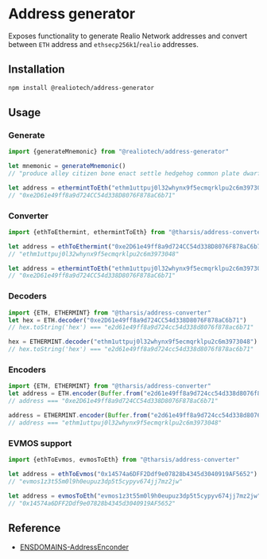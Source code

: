 # Address generator

Exposes functionality to generate Realio Network addresses and convert between `ETH` address and `ethsecp256k1`/`realio` addresses.

## Installation

``` sh
npm install @realiotech/address-generator
```

## Usage


### Generate

``` ts
import {generateMnemonic} from "@realiotech/address-generator"

let mnemonic = generateMnemonic()
// "produce alley citizen bone enact settle hedgehog common plate dwarf lady someone"

let address = ethermintToEth("ethm1uttpuj0l32whynx9f5ecmqrklpu2c6m3973048")
// "0xe2D61e49ff8a9d724CC54d338D8076F878aC6b71"
```


### Converter

``` ts
import {ethToEthermint, ethermintToEth} from "@tharsis/address-converter"

let address = ethToEthermint("0xe2D61e49ff8a9d724CC54d338D8076F878aC6b71")
// "ethm1uttpuj0l32whynx9f5ecmqrklpu2c6m3973048"

let address = ethermintToEth("ethm1uttpuj0l32whynx9f5ecmqrklpu2c6m3973048")
// "0xe2D61e49ff8a9d724CC54d338D8076F878aC6b71"
```

### Decoders

``` ts
import {ETH, ETHERMINT} from "@tharsis/address-converter"
let hex = ETH.decoder("0xe2D61e49ff8a9d724CC54d338D8076F878aC6b71")
// hex.toString('hex') === "e2d61e49ff8a9d724cc54d338d8076f878ac6b71"

hex = ETHERMINT.decoder("ethm1uttpuj0l32whynx9f5ecmqrklpu2c6m3973048")
// hex.toString('hex') === "e2d61e49ff8a9d724cc54d338d8076f878ac6b71"
```

### Encoders

``` ts
import {ETH, ETHERMINT} from "@tharsis/address-converter"
let address = ETH.encoder(Buffer.from("e2d61e49ff8a9d724cc54d338d8076f878ac6b71","hex"))
// address === "0xe2D61e49ff8a9d724CC54d338D8076F878aC6b71"

address = ETHERMINT.encoder(Buffer.from("e2d61e49ff8a9d724cc54d338d8076f878ac6b71","hex"))
// address === "ethm1uttpuj0l32whynx9f5ecmqrklpu2c6m3973048"
```

### EVMOS support

```ts
import {ethToEvmos, evmosToEth} from "@tharsis/address-converter"

let address = ethToEvmos("0x14574a6DFF2Ddf9e07828b4345d3040919AF5652")
// "evmos1z3t55m0l9h0eupuz3dp5t5cypyv674jj7mz2jw"

let address = evmosToEth("evmos1z3t55m0l9h0eupuz3dp5t5cypyv674jj7mz2jw")
// "0x14574a6DFF2Ddf9e07828b4345d3040919AF5652"
```

## Reference

- [ENSDOMAINS-AddressEnconder](https://github.com/ensdomains/address-encoder)